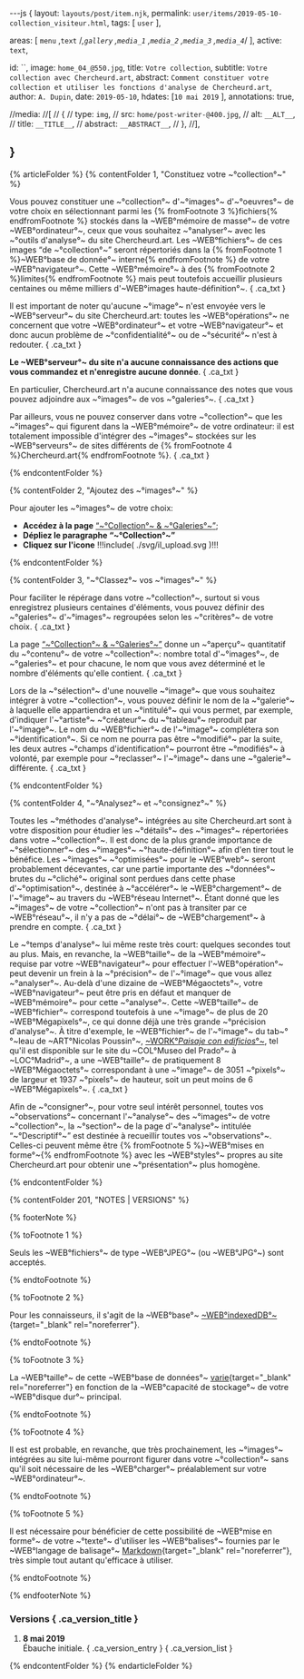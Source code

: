 ---js
{
  layout:    `layouts/post/item.njk`,
  permalink: `user/items/2019-05-10-collection_visiteur.html`,
  tags:      [ `user` ],
  
  areas:     [ `menu` ,`text` /*,`gallery` ,`media_1` ,`media_2` ,`media_3` ,`media_4`*/ ],
  active:      `text`,
  
  id:        ``,
  image:     `home_04_@550.jpg`,
  title:     `Votre collection`,
  subtitle:  `Votre collection avec Chercheurd.art`,
  abstract:  `Comment constituer votre collection et utiliser les fonctions d'analyse de Chercheurd.art`,
  author:    `A. Dupin`,
  date:      `2019-05-10`,
  hdates:     [`10 mai 2019` ],
  annotations:  true,

  //media:
  //[
  //  {
  //    type:     `img`,
  //    src:      `home/post-writer-@400.jpg`,
  //    alt:      `__ALT__`,
  //    title:    `__TITLE__`,
  //    abstract: `__ABSTRACT__`,
  //  },
  //],

}
---
[comment]: # (======== Article ========)

{% articleFolder %}
{% contentFolder 1, "Constituez votre ~°collection°~" %}

Vous pouvez constituer une ~°collection°~ d'~°images°~ d'~°oeuvres°~ de votre choix en sélectionnant parmi les {% fromFootnote 3 %}fichiers{% endfromFootnote %} stockés dans la ~WEB°mémoire de masse°~ de votre ~WEB°ordinateur°~, ceux que vous souhaitez ~°analyser°~ avec les ~°outils d'analyse°~ du site Chercheurd.art. Les ~WEB°fichiers°~ de ces images <q>de ~°collection°~</q> seront répertoriés dans la {% fromFootnote 1 %}~WEB°base de donnée°~ interne{% endfromFootnote %} de votre ~WEB°navigateur°~. Cette ~WEB°mémoire°~ à des {% fromFootnote 2 %}limites{% endfromFootnote %} mais peut toutefois accueillir plusieurs centaines ou même milliers d'~WEB°images haute-définition°~. { .ca_txt }

Il est important de noter qu'aucune ~°image°~ n'est envoyée vers le ~WEB°serveur°~ du site Chercheurd.art: toutes les ~WEB°opérations°~ ne concernent que votre ~WEB°ordinateur°~ et votre ~WEB°navigateur°~ et donc aucun problème de ~°confidentialité°~ ou de ~°sécurité°~ n'est à redouter. { .ca_txt }

**Le ~WEB°serveur°~ du site n'a aucune connaissance des actions que vous commandez et n'enregistre aucune donnée**.  { .ca_txt }

En particulier, Chercheurd.art n'a aucune connaissance des notes que vous pouvez adjoindre aux ~°images°~ de vos ~°galeries°~. { .ca_txt }

Par ailleurs, vous ne pouvez conserver dans votre ~°collection°~ que les ~°images°~ qui figurent dans la ~WEB°mémoire°~ de votre ordinateur: il est totalement impossible d'intégrer des ~°images°~ stockées sur les ~WEB°serveurs°~ de sites différents de {% fromFootnote 4 %}Chercheurd.art{% endfromFootnote %}.  { .ca_txt }

{% endcontentFolder %}

{% contentFolder 2, "Ajoutez des ~°images°~" %}

Pour ajouter les ~°images°~ de votre choix:

+ **Accédez à la page** [<q>~°Collection°~ & ~°Galeries°~</q>][chercheurdart_user_collection];
+ **Dépliez le paragraphe <q>~°Collection°~</q>**
+ **Cliquez sur l'icone** !!!include( ./svg/il_upload.svg )!!! 

{% endcontentFolder %}

{% contentFolder 3, "~°Classez°~ vos ~°images°~" %}

Pour faciliter le répérage dans votre ~°collection°~, surtout si vous enregistrez plusieurs centaines d'éléments, vous pouvez définir des ~°galeries°~ d'~°images°~ regroupées selon les ~°critères°~ de votre choix. { .ca_txt }

La page [<q>~°Collection°~ & ~°Galeries°~</q>][chercheurdart_user_collection] donne un ~°aperçu°~ quantitatif du ~°contenu°~ de votre ~°collection°~: nombre total d'~°images°~, de ~°galeries°~ et pour chacune, le nom que vous avez déterminé et le nombre d'éléments qu'elle contient. { .ca_txt }

Lors de la ~°sélection°~ d'une nouvelle ~°image°~ que vous souhaitez intégrer à votre ~°collection°~, vous pouvez définir le nom de la ~°galerie°~ à laquelle elle appartiendra et un ~°intitulé°~ qui vous permet, par exemple, d'indiquer l'~°artiste°~ ~°créateur°~ du ~°tableau°~ reproduit par l'~°image°~. Le nom du ~WEB°fichier°~ de l'~°image°~ complétera son ~°identification°~. Si ce nom ne pourra pas être ~°modifié°~ par la suite, les deux autres ~°champs d'identification°~ pourront être ~°modifiés°~ à volonté, par exemple pour ~°reclasser°~ l'~°image°~ dans une ~°galerie°~ différente. { .ca_txt }

{% endcontentFolder %}

{% contentFolder 4, "~°Analysez°~ et ~°consignez°~" %}

Toutes les ~°méthodes d'analyse°~ intégrées au site Chercheurd.art sont à votre disposition pour étudier les ~°détails°~ des ~°images°~ répertoriées dans votre ~°collection°~. Il est donc de la plus grande importance de ~°sélectionner°~ des ~°images°~ ~°haute-définition°~ afin d'en tirer tout le bénéfice. Les ~°images°~ ~°optimisées°~ pour le ~WEB°web°~ seront probablement décevantes, car une partie importante des ~°données°~ brutes du ~°cliché°~ original sont perdues dans cette phase d'~°optimisation°~, destinée à ~°accélérer°~ le ~WEB°chargement°~ de l'~°image°~ au travers du ~WEB°réseau Internet°~. Étant donné que les ~°images°~ de votre ~°collection°~ n'ont pas à transiter par ce ~WEB°réseau°~, il n'y a pas de ~°délai°~ de ~WEB°chargement°~ à prendre en compte.  { .ca_txt }

Le ~°temps d'analyse°~ lui même reste très court: quelques secondes tout au plus. Mais, en revanche, la ~WEB°taille°~ de la ~WEB°mémoire°~ requise par votre ~WEB°navigateur°~ pour effectuer l'~WEB°opération°~ peut devenir un frein à la ~°précision°~ de l'~°image°~ que vous allez ~°analyser°~. Au-delà d'une dizaine de ~WEB°Mégaoctets°~, votre ~WEB°navigateur°~ peut être pris en défaut et manquer de ~WEB°mémoire°~ pour cette ~°analyse°~. Cette ~WEB°taille°~ de ~WEB°fichier°~ correspond toutefois à une ~°image°~ de plus de 20 ~WEB°Mégapixels°~, ce qui donne déjà une très grande ~°précision d'analyse°~. À titre d'exemple, le ~WEB°fichier°~ de l'~°image°~ du tab~°°~leau de ~ART°Nicolas Poussin°~, [~WORK°_Paisaje con edificios_°~][chercheurdart_poussin], tel qu'il est disponible sur le site du ~COL°Museo del Prado°~ à ~LOC°Madrid°~, a une ~WEB°taille°~ de pratiquement 8 ~WEB°Mégaoctets°~ correspondant à une ~°image°~ de 3051 ~°pixels°~ de largeur et 1937 ~°pixels°~ de hauteur, soit un peut moins de 6 ~WEB°Mégapixels°~. { .ca_txt }

Afin de ~°consigner°~, pour votre seul intérêt personnel, toutes vos ~°observations°~ concernant l'~°analyse°~ des ~°images°~ de votre ~°collection°~, la ~°section°~ de la page d'~°analyse°~ intitulée <q>~°Descriptif°~</q> est destinée à recueillir toutes vos ~°observations°~. Celles-ci peuvent même être {% fromFootnote 5 %}~WEB°mises en forme°~{% endfromFootnote %} avec les ~WEB°styles°~ propres au site Chercheurd.art pour obtenir une ~°présentation°~ plus homogène.

{% endcontentFolder %}

[comment]: # (======== Footnotes ========)

{% contentFolder 201, "NOTES | VERSIONS" %}

{% footerNote %}

{% toFootnote 1 %}

Seuls les ~WEB°fichiers°~ de type ~WEB°JPEG°~ (ou ~WEB°JPG°~) sont acceptés.

{% endtoFootnote %}

{% toFootnote 2 %}

Pour les connaisseurs, il s'agit de la ~WEB°base°~ [~WEB°indexedDB°~](https://fr.wikipedia.org/wiki/Indexed_Database_API){target="_blank" rel="noreferrer"}.

{% endtoFootnote %}

{% toFootnote 3 %}

La ~WEB°taille°~ de cette ~WEB°base de données°~ [varie](https://developer.mozilla.org/fr/docs/Web/API/API_IndexedDB/Browser_storage_limits_and_eviction_criteria){target="_blank" rel="noreferrer"} en fonction de la ~WEB°capacité de stockage°~ de votre ~WEB°disque dur°~ principal.

{% endtoFootnote %}

{% toFootnote 4 %}

 Il est est probable, en revanche, que très prochainement, les ~°images°~ intégrées au site lui-même pourront figurer dans votre ~°collection°~ sans qu'il soit nécessaire de les ~WEB°charger°~ préalablement sur votre ~WEB°ordinateur°~.

{% endtoFootnote %}

{% toFootnote 5 %}

Il est nécessaire pour bénéficier de cette possibilité de ~WEB°mise en forme°~ de votre ~°texte°~ d'utiliser les ~WEB°balises°~ fournies par le ~WEB°langage de balisage°~ [Markdown](https://fr.wikipedia.org/wiki/Markdown){target="_blank" rel="noreferrer"}, très simple tout autant qu'efficace à utiliser.

{% endtoFootnote %}

{% endfooterNote %}


[comment]: # (======== Historique ========)

### Versions { .ca_version_title }

1. **8 mai 2019**  
  Ébauche initiale. { .ca_version_entry }
{ .ca_version_list }

{% endcontentFolder %}
{% endarticleFolder %}

[comment]: # (======== Links ========)

[chercheurdart_user_collection]: https://www.chercheurd.art/user/items/2019-05-09-galleries_list.html
[chercheurdart_poussin]: https://www.chercheurd.art/works/items/1594_poussin_madrid_prado_1648_paisaje_P002310.html
